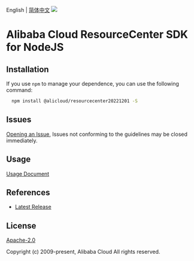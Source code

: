 English | [简体中文](README-CN.md)
![](https://aliyunsdk-pages.alicdn.com/icons/AlibabaCloud.svg)

# Alibaba Cloud ResourceCenter SDK for NodeJS

## Installation
If you use `npm` to manage your dependence, you can use the following command:

```sh
  npm install @alicloud/resourcecenter20221201 -S
```

## Issues
[Opening an Issue](https://github.com/aliyun/alibabacloud-typescript-sdk/issues/new), Issues not conforming to the guidelines may be closed immediately.

## Usage
[Usage Document](https://github.com/aliyun/alibabacloud-typescript-sdk/blob/master/docs/Usage-EN.md#quick-examples)

## References
* [Latest Release](https://github.com/aliyun/alibabacloud-typescript-sdk/)

## License
[Apache-2.0](http://www.apache.org/licenses/LICENSE-2.0)

Copyright (c) 2009-present, Alibaba Cloud All rights reserved.
